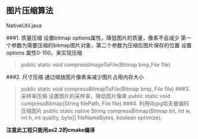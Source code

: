 ## 图片压缩算法
NativeUtil.java

###1. 质量压缩
 设置bitmap options属性，降低图片的质量，像素不会减少
 第一个参数为需要压缩的bitmap图片对象，第二个参数为压缩后图片保存的位置
 设置options 属性0-100，来实现压缩
> public static void compressImageToFile(Bitmap bmp,File file)

###2. 尺寸压缩
 通过缩放图片像素来减少图片占用内存大小
 >public static void compressBitmapToFile(Bitmap bmp, File file)
 ###3. 采样率压缩
 设置图片的采样率，降低图片像素
 > public static void compressBitmap(String filePath, File file)
 ###4. 利用libjpg哈夫曼编码压缩图片
 >  public static native String compressBitmap(Bitmap bit, int w, int h, int quality, byte[] fileNameBytes,
  	                                                boolean optimize);

**注意此工程只能用as2.2的cmake编译**